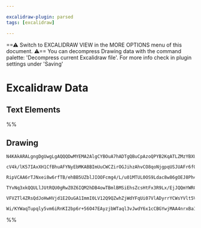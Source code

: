 ```yaml
---

excalidraw-plugin: parsed
tags: [excalidraw]

---
```

==⚠  Switch to EXCALIDRAW VIEW in the MORE OPTIONS menu of this document. ⚠== You can decompress Drawing data with the command palette: 'Decompress current Excalidraw file'. For more info check in plugin settings under 'Saving'


# Excalidraw Data
## Text Elements
%%
## Drawing
```compressed-json
N4KAkARALgngDgUwgLgAQQQDwMYEMA2AlgCYBOuA7hADTgQBuCpAzoQPYB2KqATLZMzYBXUtiRoIACyhQ4zZAHoFAc0JRJQgEYA6bGwC2CgF7N6hbEcK4OCtptbErHALRY8RMpWdx8Q1TdIEfARcZgRmBShcZQUebQBmbQAGGjoghH0EDihmbgBtcDBQMBLoLChuCEBeDcBZnby8qHKRBAB9XGwWomYoFoBGbTi3AhJyCgBdMdSSyAAzTigAZUIj

cV4k/lK57IAxXH1CfBhuAFYNyEbMKABBImUuCWCZirOGJihzAhvCO8qoNjgpqUSJUAFr6fQUegAFVwuEB53gqzKl3hEEw3Gc8QA7FjtFjToVIEc0M5ejiBgTphAKCR1Nx4scAGwJeJJHhJJK9ACcx3ivR4lNKkgQ32k3AFL2symC3HWhIg3VIbAA1ggAMJsfBsUiVADEvQQBoNqM07WVyiVQg4xA1Wp1Eig5A4zDguEC2VRMwO+AWsBlEkk7Q0gV

RipVCAA6rTJNxei8w6rfTB/ehBB5UZblJIOOFcmg4/L/u01MTUL0OS9Ldac8w86gOEJ8Ph4wgEMQTsdeQAOF6MFjse6oeK9pisTgAOU4YnpABYeF3sb0u3KqUI4MRcI12/msfOeOWudyeDyXoRmAARdJb7iOoQIF4W4RwACSxDreTGL00wmtAFFgpk2Tvp+8pEBwyqVPUFxQM0bQdF0PT9IMODDJ44yTC8WrYKq26oDMBBhC8ejZLghA5qQr7cA2

TYvNq3xkQQULlJUtRQU0gRwZ0Z6IQM2hDB4owTBmlBMSiEhsZcsHtFx3R9Lx/EjJQQmYWRCAABIilmFT5hSkpCH8ABK4TLKst73vKZHEFglS4CkhQAL7gCBkC4HAcC+puqzFOcwqZJUtxihsDCEAgFAAEJmo+Vo2pq2p6jMCWJYCEDYCI7pQM+jT6L6SqqracUSPqhrFclqWkOlmUZBF2FRda+X2ugjrWC6bpZM8hQpWlbWVfo2zekmKYKpqwJBW

VFVZTl4ZRsQdJoHwHVjd1E2OuGA1ImmI0LV12Q9QZwhZjWdYFqUi07VlADyrrYCWsYVlt5VLRk2zzLs+yHCco3bRlWXPdkSwrOKK6QKd30ZKJ1y3IOECPO1J1fT1HmkNc5VsBQwq4Lh1HNvd40ZL+1pXCjaMhLhEBukqVBBcw2BKk2AAa3BYl2uISh11O0/gACa3AzsueKChARhsAY3DeZA9AEHesYOZ9D1nRke3RYdlRVu2QUWiQ/2rFj6ukCQ9

Wi/KYWaqTupqly5vm6iRnKI2bp6r+56O47EAyzjbWTaql3vJwdY6x1cCBGYwjMAA4nrxBa1RjbY5s5CZEZ1pMGRyiG1SWS4JowS4WZRFEACaC5/KHB7KZpB3rR+lgWXd5u6UdgAFYINgOQLCXcAALJsFZ+OZ9n3D4fgYTgPZ/AQF6wR1sAjn2UAA
```
%%